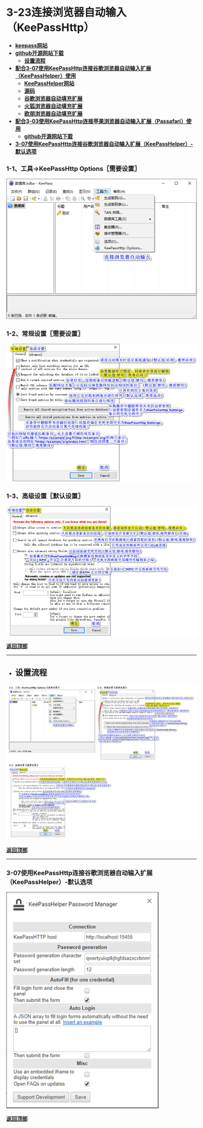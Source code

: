 # <a name="锚点0"></a>3-23连接浏览器自动输入（KeePassHttp）
- [**keepass网站**](https://keepass.info/plugins.html#keepasshttp)
- [**github开源网站下载**](https://github.com/pfn/keepasshttp/)
	- <a href="#锚点1">**设置流程**</a>
- [**配合3-07使用KeePassHttp连接谷歌浏览器自动输入扩展（KeePassHelper）使用**](https://keepass.info/plugins.html#kphelper)
	- [**KeePassHelper网站**](https://add0n.com/keepass-helper.html)
	- [**源码**](https://github.com/belaviyo/keepass-macpass-helper)
	- [**谷歌浏览器自动填充扩展**](https://chrome.google.com/webstore/detail/keepasshelper-password-ma/jgnfghanfbjmimbdmnjfofnbcgpkbegj)
	- [**火狐浏览器自动填充扩展**](https://addons.mozilla.org/zh-CN/firefox/addon/keepasshelper/)
	- [**欧朋浏览器自动填充扩展**](https://addons.opera.com/zh-cn/extensions/details/keepasshelper/)
- [**配合3-03使用KeePassHttp连接苹果浏览器自动输入扩展（Passafari）使用**](https://keepass.info/plugins.html#passafari)
	- [**github开源网站下载**](https://github.com/mmichaa/passafari.safariextension/releases)
- <a href="#锚点2">****3-07使用KeePassHttp连接谷歌浏览器自动输入扩展（KeePassHelper）-默认选项****</a>
### 1-1、工具→KeePassHttp Options〖需要设置〗
<p><img src="/图片/3-23连接浏览器自动输入（KeePassHttp）/1-1、工具→KeePassHttp Options〖需要设置〗.png" alt="/图片/3-23连接浏览器自动输入（KeePassHttp）/1-1、工具→KeePassHttp Options〖需要设置〗.png"/></p>

### 1-2、常规设置〖需要设置〗
<p><img src="/图片/3-23连接浏览器自动输入（KeePassHttp）/1-2、常规设置〖需要设置〗.png" alt="/图片/3-23连接浏览器自动输入（KeePassHttp）/1-2、常规设置〖需要设置〗.png"/></p>

### 1-3、高级设置〖默认设置〗
<p><img src="/图片/3-23连接浏览器自动输入（KeePassHttp）/1-3、高级设置〖需要设置〗.png" alt="/图片/3-23连接浏览器自动输入（KeePassHttp）/1-3、高级设置〖需要设置〗.png"/></p>

<a name="锚点1"></a><a href="#锚点0">**返回顶部**</a>
______________________________________________________________________________
- ## 设置流程
<p><img src="/图片/3-23连接浏览器自动输入（KeePassHttp）/设置流程.png" alt="/图片/3-23连接浏览器自动输入（KeePassHttp）/设置流程.png"/></p>

<a name="锚点2"></a><a href="#锚点0">**返回顶部**</a>
______________________________________________________________________________
### 3-07使用KeePassHttp连接谷歌浏览器自动输入扩展（KeePassHelper）-默认选项
<p><img src="/图片/3-23连接浏览器自动输入（KeePassHttp）/3-07默认选项-使用KeePassHttp连接谷歌浏览器自动输入扩展（KeePassHelper）.PNG" alt="/图片/3-23连接浏览器自动输入（KeePassHttp）/3-07默认选项-使用KeePassHttp连接谷歌浏览器自动输入扩展（KeePassHelper）.PNG"/></p>

<a href="#锚点0">**返回顶部**</a>